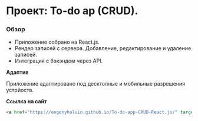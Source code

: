 # Проект: To-do ap (CRUD).

### Обзор

- Приложение собрано на React.js.
- Рендер записей с сервера. Добавление, редактирование и удаление записей.
- Интеграция с бэкэндом через API.

**Адаптив**

Приложение адаптировано под десктопные и мобильные разрешения устрйоств.

**Ссылка на сайт**
```html
<a href="https://evgenyhalvin.github.io/To-do-app-CRUD-React.js/" target="_blank">To-do app (CRUD)</a>
```